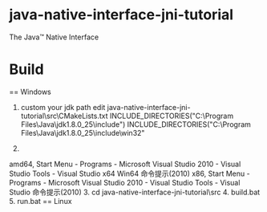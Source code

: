 # java-native-interface-jni-tutorial
The Java™ Native Interface

# Build
== Windows
1. custom your jdk path 
edit java-native-interface-jni-tutorial\src\CMakeLists.txt
  INCLUDE_DIRECTORIES("C:\\Program Files\\Java\\jdk1.8.0_25\\include")
  INCLUDE_DIRECTORIES("C:\\Program Files\\Java\\jdk1.8.0_25\\include\\win32"

2. 
  amd64, Start Menu - Programs - Microsoft Visual Studio 2010 - Visual Studio Tools - Visual Studio x64 Win64 命令提示(2010)
  x86, Start Menu - Programs - Microsoft Visual Studio 2010 - Visual Studio Tools - Visual Studio 命令提示(2010)
3. cd java-native-interface-jni-tutorial\src
4. build.bat
5. run.bat
== Linux

